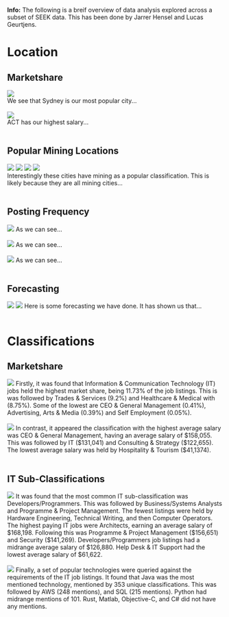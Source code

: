 **Info:** The following is a breif overview of data analysis explored across a subset of SEEK data. This has been done by Jarrer Hensel and Lucas Geurtjens.

# Location
## Marketshare
<img src="images/Location_Market_Share_Top_25.png" style="display:block">
We see that Sydney is our most popular city...
<br /><br />
<img src="images/Average_Salaries_Top_25.png" style="display:block">
ACT has our highest salary...
<br /><br />

## Popular Mining Locations
<img src="images/Top_Jobtypes_listed_in_Perth.png">
<img src="images/Top_Jobtypes_listed_in_Mackay.png">
<img src="images/Top_Jobtypes_listed_in_PortHedland.png">
<img src="images/Top_Jobtypes_listed_in_Kalgoorlie.png">
<br />
Interestingly these cities have mining as a popular classification. This is likely because they are all mining cities...
<br /><br />

## Posting Frequency
<img src="images/Job_listing_frequency_over_time.png">
As we can see...
<br /><br />
<img src="images/Posting_Frequency_Per_Month.png">
As we can see...
<br /><br />
<img src="images/Posting_Frequeny_Days_In_Month.png">
As we can see...
<br /><br />

## Forecasting
<img src="images/Moving_Average.png">
<img src="images/Moving_Average_A_Values.png">
Here is some forecasting we have done. It has shown us that...
<br /><br />

# Classifications
## Marketshare
<img src="images/Classification_Market_Share.png">
Firstly, it was found that Information & Communication Technology (IT) jobs held the highest market share, being 11.73% of the job listings. This is was followed by Trades & Services (9.2%) and Healthcare & Medical with (8.75%). Some of the lowest are CEO & General Management (0.41%), Advertising, Arts & Media (0.39%) and Self Employment (0.05%).
<br /><br />
<img src="images/Averrage_Classification_Salary.png">
In contrast, it appeared the classification with the highest average salary was CEO & General Management, having an average salary of $158,055. This was followed by IT ($131,041) and Consulting & Strategy ($122,655). The lowest average salary was held by Hospitality & Tourism ($41,1374).
<br /><br />

## IT Sub-Classifications
<img src="images/Average_IT_SubClass_Salary.png">
It was found that the most common IT sub-classification was Developers/Programmers. This was followed by Business/Systems Analysts and Programme & Project Management. The fewest listings were held by Hardware Engineering, Technical Writing, and then Computer Operators. The highest paying IT jobs were Architects, earning an average salary of $168,198. Following this was Programme & Project Management ($156,651) and Security ($141,269). Developers/Programmers job listings had a midrange average salary of $126,880. Help Desk & IT Support had the lowest average salary of $61,622.
<br /><br />
<img src="images/Popular_IT_Technologies.png">
Finally, a set of popular technologies were queried against the requirements of the IT job listings. It found that Java was the most mentioned technology, mentioned by 353 unique classifications. This was followed by AWS (248 mentions), and SQL (215 mentions). Python had midrange mentions of 101. Rust, Matlab, Objective-C, and C# did not have any mentions.
<br /><br />
